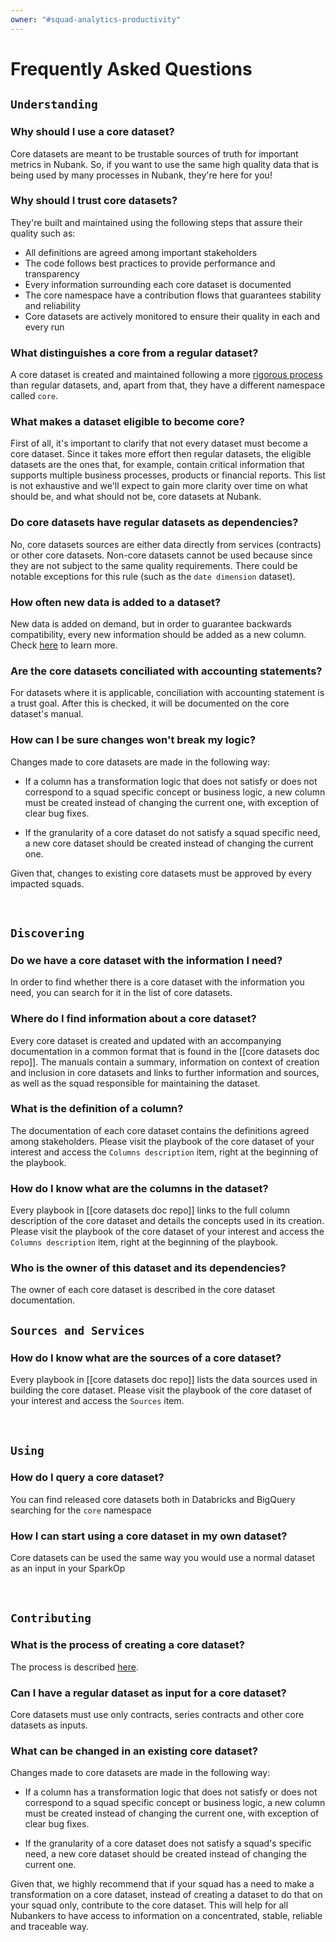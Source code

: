 ```yaml
---
owner: "#squad-analytics-productivity"
---
```



# Frequently Asked Questions

## `Understanding`

### Why should I use a core dataset?

Core datasets are meant to be trustable sources of truth for important metrics in Nubank. So, if you want to use the same high quality data that is being used by many processes in Nubank, they're here for you!


### Why should I trust core datasets?

They're built and maintained using the following steps that assure their quality such as:
- All definitions are agreed among important stakeholders
- The code follows best practices to provide performance and transparency
- Every information surrounding each core dataset is documented
- The core namespace have a contribution flows that guarantees stability and reliability
- Core datasets are actively monitored to ensure their quality in each and every run


### What distinguishes a core from a regular dataset?

A core dataset is created and maintained following a more [rigorous process](contribution-workflow.md) than regular datasets, and, apart from that, they have a different namespace called `core`.


### What makes a dataset eligible to become core?

First of all, it's important to clarify that not every dataset must become a core dataset. Since it takes more effort then regular datasets, the eligible datasets are the ones that, for example, contain critical information that supports multiple business processes, products or financial reports. This list is not exhaustive and we'll expect to gain more clarity over time on what should be, and what should not be, core datasets at Nubank.


### Do core datasets have regular datasets as dependencies?

No, core datasets sources are either data directly from services (contracts) or other core datasets. Non-core datasets cannot be used because since they are not subject to the same quality requirements. There could be notable exceptions for this rule (such as the `date dimension` dataset).


### How often new data is added to a dataset?

New data is added on demand, but in order to guarantee backwards compatibility, every new information should be added as a new column. Check [here](#how-can-i-be-sure-changes-wont-break-my-logic) to learn more.


### Are the core datasets conciliated with accounting statements?

For datasets where it is applicable, conciliation with accounting statement is a trust goal. After this is checked, it will be documented on the core dataset's manual.


### How can I be sure changes won't break my logic?

Changes made to core datasets are made in the following way:

- If a column has a transformation logic that does not satisfy or does not correspond to a squad specific concept or business logic, a new column must be created instead of changing the current one, with exception of clear bug fixes.

- If the granularity of a core dataset do not satisfy a squad specific need, a new core dataset should be created instead of changing the current one.

Given that, changes to existing core datasets must be approved by every impacted squads.

<br />


## `Discovering`


### Do we have a core dataset with the information I need?

In order to find whether there is a core dataset with the information you need, you can search for it in the list of core datasets.


### Where do I find information about a core dataset?

Every core dataset is created and updated with an accompanying documentation in a common format that is found in the [[core datasets doc repo]]. The manuals contain a summary, information on context of creation and inclusion in core datasets and links to further information and sources, as well as the squad responsible for maintaining the dataset.


### What is the definition of a column?

The documentation of each core dataset contains the definitions agreed among stakeholders. Please visit the playbook of the core dataset of your interest and access the `Columns description` item, right at the beginning of the playbook.


### How do I know what are the columns in the dataset?

Every playbook in [[core datasets doc repo]] links to the full column description of the core dataset and details the concepts used in its creation. Please visit the playbook of the core dataset of your interest and access the `Columns description` item, right at the beginning of the playbook.


### Who is the owner of this dataset and its dependencies?

The owner of each core dataset is described in the core dataset documentation.

## `Sources and Services`


### How do I know what are the sources of a core dataset?

Every playbook in [[core datasets doc repo]] lists the data sources used in building the core dataset. Please visit the playbook of the core dataset of your interest and access the `Sources` item.

<br />

## `Using`

### How do I query a core dataset?

You can find released core datasets both in Databricks and BigQuery searching for the `core` namespace

### How I can start using a core dataset in my own dataset?

Core datasets can be used the same way you would use a normal dataset as an input in your SparkOp

<br />


## `Contributing`


### What is the process of creating a core dataset?

The process is described [here](contribution-workflow.md).

### Can I have a regular dataset as input for a core dataset?

Core datasets must use only contracts, series contracts and other core datasets as inputs.

### What can be changed in an existing core dataset?

Changes made to core datasets are made in the following way:

- If a column has a transformation logic that does not satisfy or does not correspond to a squad specific concept or business logic, a new column must be created instead of changing the current one, with exception of clear bug fixes.

- If the granularity of a core dataset does not satisfy a squad's specific need, a new core dataset should be created instead of changing the current one.

Given that, we highly recommend that if your squad has a need to make a transformation on a core dataset, instead of creating a dataset to do that on your squad only, contribute to the core dataset. This will help for all Nubankers to have access to information on a concentrated, stable, reliable and traceable way.

<br />
